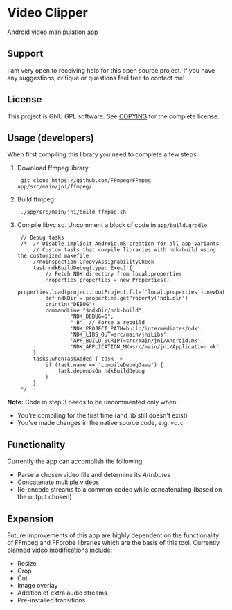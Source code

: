 # Video Clipper
Android video manipulation app

## Support
I am very open to receiving help for this open source project.
If you have any suggestions, critique or questions feel free to contact me!

## License
This project is GNU GPL software. See [COPYING](COPYING) for the complete license.

## Usage (developers)
When first compiling this library you need to complete a few steps:

1. Download ffmpeg library
 
        git clone https://github.com/FFmpeg/FFmpeg app/src/main/jni/ffmpeg/
2. Build ffmpeg
 
        ./app/src/main/jni/build_ffmpeg.sh
3. Compile libvc.so. Uncomment a block of code in `app/build.gradle`:

        // Debug tasks
        /*	// Disable implicit Android.mk creation for all app variants
	        // Custom tasks that compile libraries with ndk-build using the customized makefile
	        //noinspection GroovyAssignabilityCheck
	        task ndkBuildDebug(type: Exec) {
		        // Fetch NDK directory from local.properties
		        Properties properties = new Properties()
		        properties.load(project.rootProject.file('local.properties').newDataInputStream())
		        def ndkDir = properties.getProperty('ndk.dir')
		        println("DEBUG")
		        commandLine "$ndkDir/ndk-build",
				        "NDK_DEBUG=0",
        				"-B", // Force a rebuild
        				'NDK_PROJECT_PATH=build/intermediates/ndk',
        				'NDK_LIBS_OUT=src/main/jniLibs',
				        'APP_BUILD_SCRIPT=src/main/jni/Android.mk',
				        'NDK_APPLICATION_MK=src/main/jni/Application.mk'
	        }
	        tasks.whenTaskAdded { task ->
		        if (task.name == 'compileDebugJava') {
			        task.dependsOn ndkBuildDebug
		        }
        	}
        */
        
**Note:** Code in step 3 needs to be uncommented only when:
- You're compiling for the first time (and lib still doesn't exist)
- You've made changes in the native source code, e.g. `vc.c`

## Functionality
Currently the app can accomplish the following:
- Parse a chosen video file and determine its *Attributes*
- Concatenate multiple videos
- Re-encode streams to a common codec while concatenating (based on the output chosen)

## Expansion
Future improvements of this app are highly dependent on the functionality of FFmpeg and FFprobe libraries which are the basis of this tool. Currently planned video modifications include:
- Resize
- Crop
- Cut
- Image overlay
- Addition of extra audio streams
- Pre-installed transitions

